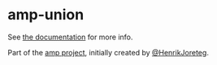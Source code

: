 # amp-union

See [the documentation](http://amp-project.com#amp-union) for more info.

Part of the [amp project](http://amp-project.com#amp-union), initially created by [@HenrikJoreteg](http://twitter.com/henrikjoreteg).